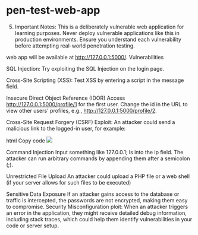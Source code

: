 # pen-test-web-app
5. Important Notes:
This is a deliberately vulnerable web application for learning purposes.
Never deploy vulnerable applications like this in production environments.
Ensure you understand each vulnerability before attempting real-world penetration testing.

web app will be available at http://127.0.0.1:5000/.
Vulnerabilities 

SQL Injection: Try exploiting the SQL Injection on the login page.

Cross-Site Scripting (XSS): Test XSS by entering a script in the message field.

Insecure Direct Object Reference (IDOR)
Access http://127.0.0.1:5000/profile/1 for the first user.
Change the id in the URL to view other users' profiles, e.g., http://127.0.0.1:5000/profile/2.

Cross-Site Request Forgery (CSRF)
Exploit:
An attacker could send a malicious link to the logged-in user, for example:

html
Copy code
<img src="http://127.0.0.1:5000/change-password" />

Command Injection Input something like 127.0.0.1; ls into the ip field.
The attacker can run arbitrary commands by appending them after a semicolon (;).

Unrestricted File Upload An attacker could upload a PHP file or a web shell (if your server allows for such files to be executed)

Sensitive Data Exposure 
If an attacker gains access to the database or traffic is intercepted, the passwords are not encrypted, making them easy to compromise.
Security Misconfiguration
ploit:
When an attacker triggers an error in the application, they might receive detailed debug information, including stack traces, which could help them identify vulnerabilities in your code or server setup.

